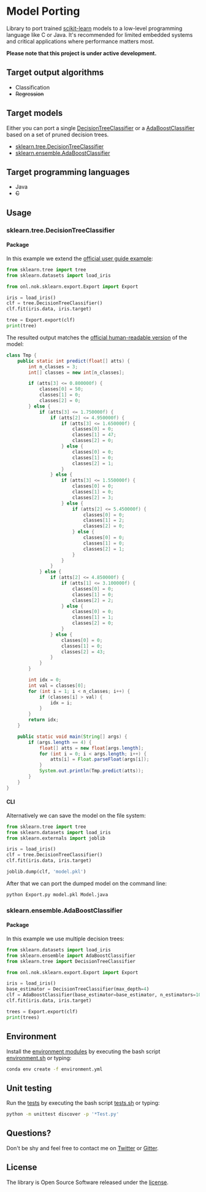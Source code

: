 # Model Porting

Library to port trained [scikit-learn](https://github.com/scikit-learn/scikit-learn) models to a low-level programming language like C or Java. It's recommended for limited embedded systems and critical applications where performance matters most.

**Please note that this project is under active development.**


## Target output algorithms

- Classification
- ~~Regression~~


## Target models

Either you can port a single [DecisionTreeClassifier](http://scikit-learn.org/stable/modules/generated/sklearn.tree.DecisionTreeClassifier.html) or a [AdaBoostClassifier](http://scikit-learn.org/stable/modules/generated/sklearn.ensemble.AdaBoostClassifier.html) based on a set of pruned decision trees.

- [sklearn.tree.DecisionTreeClassifier](http://scikit-learn.org/stable/modules/generated/sklearn.tree.DecisionTreeClassifier.html)
- [sklearn.ensemble.AdaBoostClassifier](http://scikit-learn.org/stable/modules/generated/sklearn.ensemble.AdaBoostClassifier.html)


## Target programming languages

- Java
- ~~C~~


## Usage

### sklearn.tree.DecisionTreeClassifier

#### Package

In this example we extend the [official user guide example](http://scikit-learn.org/stable/modules/tree.html#classification):

```python
from sklearn.tree import tree
from sklearn.datasets import load_iris

from onl.nok.sklearn.export.Export import Export

iris = load_iris()
clf = tree.DecisionTreeClassifier()
clf.fit(iris.data, iris.target)

tree = Export.export(clf)
print(tree)
```

The resulted output matches the [official human-readable version](http://scikit-learn.org/stable/_images/iris.svg) of the model:

```java
class Tmp {
    public static int predict(float[] atts) {
        int n_classes = 3;
        int[] classes = new int[n_classes];

        if (atts[3] <= 0.800000f) {
            classes[0] = 50;
            classes[1] = 0;
            classes[2] = 0;
        } else {
            if (atts[3] <= 1.750000f) {
                if (atts[2] <= 4.950000f) {
                    if (atts[3] <= 1.650000f) {
                        classes[0] = 0;
                        classes[1] = 47;
                        classes[2] = 0;
                    } else {
                        classes[0] = 0;
                        classes[1] = 0;
                        classes[2] = 1;
                    }
                } else {
                    if (atts[3] <= 1.550000f) {
                        classes[0] = 0;
                        classes[1] = 0;
                        classes[2] = 3;
                    } else {
                        if (atts[2] <= 5.450000f) {
                            classes[0] = 0;
                            classes[1] = 2;
                            classes[2] = 0;
                        } else {
                            classes[0] = 0;
                            classes[1] = 0;
                            classes[2] = 1;
                        }
                    }
                }
            } else {
                if (atts[2] <= 4.850000f) {
                    if (atts[1] <= 3.100000f) {
                        classes[0] = 0;
                        classes[1] = 0;
                        classes[2] = 2;
                    } else {
                        classes[0] = 0;
                        classes[1] = 1;
                        classes[2] = 0;
                    }
                } else {
                    classes[0] = 0;
                    classes[1] = 0;
                    classes[2] = 43;
                }
            }
        }

        int idx = 0;
        int val = classes[0];
        for (int i = 1; i < n_classes; i++) {
            if (classes[i] > val) {
                idx = i;
            }
        }
        return idx;
    }

    public static void main(String[] args) {
        if (args.length == 4) {
            float[] atts = new float[args.length];
            for (int i = 0; i < args.length; i++) {
                atts[i] = Float.parseFloat(args[i]);
            }
            System.out.println(Tmp.predict(atts));
        }
    }
}
```

#### CLI

Alternatively we can save the model on the file system:

```python
from sklearn.tree import tree
from sklearn.datasets import load_iris
from sklearn.externals import joblib

iris = load_iris()
clf = tree.DecisionTreeClassifier()
clf.fit(iris.data, iris.target)

joblib.dump(clf, 'model.pkl')
```
After that we can port the dumped model on the command line:

```sh
python Export.py model.pkl Model.java
```

### sklearn.ensemble.AdaBoostClassifier

#### Package

In this example we use multiple decision trees:

```python
from sklearn.datasets import load_iris
from sklearn.ensemble import AdaBoostClassifier
from sklearn.tree import DecisionTreeClassifier

from onl.nok.sklearn.export.Export import Export

iris = load_iris()
base_estimator = DecisionTreeClassifier(max_depth=4)
clf = AdaBoostClassifier(base_estimator=base_estimator, n_estimators=100)
clf.fit(iris.data, iris.target)

trees = Export.export(clf)
print(trees)
```


## Environment

Install the [environment modules](environment.yml) by executing the bash script [environment.sh](environment.sh) or typing:

```sh
conda env create -f environment.yml
```

## Unit testing

Run the [tests](tests) by executing the bash script [tests.sh](tests.sh) or typing:

```sh
python -m unittest discover -p '*Test.py'
```


## Questions?

Don't be shy and feel free to contact me on [Twitter](https://twitter.com/darius_morawiec) or [Gitter](https://gitter.im/nok/hi).


## License

The library is Open Source Software released under the [license](LICENSE.txt).